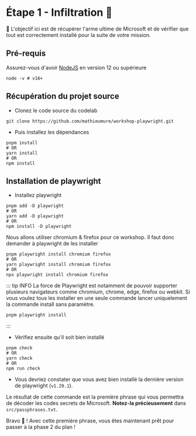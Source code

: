 # Étape 1 - Infiltration 🥷

🎯 L'objectif ici est de récupérer l'arme ultime de Microsoft et de vérifier que tout est correctement installé pour la suite de votre mission.

## Pré-requis

Assurez-vous d'avoir [NodeJS](https://nodejs.org/en/) en version 12 ou supérieure

```shell
node -v # v16+
```

## Récupération du projet source

- Clonez le code source du codelab

```shell
git clone https://github.com/mathieumure/workshop-playwright.git
```

- Puis installez les dépendances

```shell
pnpm install
# OR
yarn install
# OR
npm install
```

## Installation de playwright

- Installez playwright

```shell
pnpm add -D playwright
# OR
yarn add -D playwright
# OR
npm install -D playwright
```

Nous allons utiliser chromium & firefox pour ce workshop. Il faut donc demander à playwright de les installer

```shell
pnpm playwright install chromium firefox
# OR
yarn playwright install chromium firefox
# OR
npx playwright install chromium firefox
```

::: tip INFO
La force de Playwright est notamment de pouvoir supporter plusieurs navigateurs comme chromium, chrome, edge, firefox ou webkit. Si vous voulez tous les installer en une seule commande lancer uniquelement la commande install sans paramètre.

```
pnpm playwright install
```

:::

- Vérifiez ensuite qu'il soit bien installé

```shell
pnpm check
# OR
yarn check
# OR
npm run check
```

- Vous devriez constater que vous avez bien installé la dernière version de playwright (`v1.29.1`).

Le résultat de cette commande est la première phrase qui vous permettra de décoder les codes secrets de Microsoft. **Notez-la précieusement** dans `src/passphrases.txt`.

Bravo 💪 ! Avec cette première phrase, vous êtes maintenant prêt pour passer à la phase 2 du plan !

